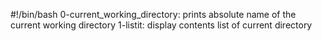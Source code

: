 #!/bin/bash
0-current_working_directory: prints absolute name of the current working directory
1-listit: display contents list of current directory
